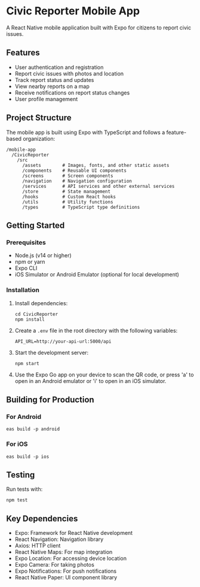 # Civic Reporter Mobile App

A React Native mobile application built with Expo for citizens to report civic issues.

## Features

- User authentication and registration
- Report civic issues with photos and location
- Track report status and updates
- View nearby reports on a map
- Receive notifications on report status changes
- User profile management

## Project Structure

The mobile app is built using Expo with TypeScript and follows a feature-based organization:

```
/mobile-app
  /CivicReporter
    /src
      /assets        # Images, fonts, and other static assets
      /components    # Reusable UI components
      /screens       # Screen components
      /navigation    # Navigation configuration
      /services      # API services and other external services
      /store         # State management
      /hooks         # Custom React hooks
      /utils         # Utility functions
      /types         # TypeScript type definitions
```

## Getting Started

### Prerequisites

- Node.js (v14 or higher)
- npm or yarn
- Expo CLI
- iOS Simulator or Android Emulator (optional for local development)

### Installation

1. Install dependencies:
   ```
   cd CivicReporter
   npm install
   ```

2. Create a `.env` file in the root directory with the following variables:
   ```
   API_URL=http://your-api-url:5000/api
   ```

3. Start the development server:
   ```
   npm start
   ```

4. Use the Expo Go app on your device to scan the QR code, or press 'a' to open in an Android emulator or 'i' to open in an iOS simulator.

## Building for Production

### For Android

```
eas build -p android
```

### For iOS

```
eas build -p ios
```

## Testing

Run tests with:

```
npm test
```

## Key Dependencies

- Expo: Framework for React Native development
- React Navigation: Navigation library
- Axios: HTTP client
- React Native Maps: For map integration
- Expo Location: For accessing device location
- Expo Camera: For taking photos
- Expo Notifications: For push notifications
- React Native Paper: UI component library